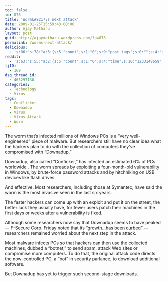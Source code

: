 ```yaml
---
toc: false
id: 878
title: 'Worm&#8217;s next attack'
date: 2009-01-25T15:59:43+00:00
author: Ajay Matharu
layout: post
guid: http://ajaymatharu.wordpress.com/?p=878
permalink: /worms-next-attack/
delicious:
  - 's:86:"s:78:"a:3:{s:5:"count";s:1:"0";s:9:"post_tags";s:0:"";s:4:"time";s:10:"1233148659";}";";'
reddit:
  - 's:63:"s:55:"a:2:{s:5:"count";s:1:"0";s:4:"time";s:10:"1233148659";}";";'
ljID:
  - 169
dsq_thread_id:
  - 465297130
categories:
  - Technology
  - Virus
tags:
  - Conflicker
  - Downadup
  - Virus
  - Virus Attack
  - Worm
---
```

The worm that&#8217;s infected millions of Windows PCs is a &#8220;very well-engineered&#8221; piece of malware. But researchers still have no clear idea what the hackers plan to do with the collection of computers they&#8217;ve compromised with &#8220;Downadup.&#8221;

Downadup, also called &#8220;Conficker,&#8221; has infected an estimated 6% of PCs worldwide . The worm spreads by exploiting a four-month-old vulnerability in Windows, by brute-force password attacks and by hitchhiking on USB devices like flash drives.

And effective. Most researchers, including those at Symantec, have said the worm is the most invasive seen in the last six years.

The faster hackers can come up with an exploit and put it on the street, the better luck they usually have, for fewer users patch their machines in the first days or weeks after a vulnerability is fixed.

Although some researchers now say that Downadup seems to have peaked &#8212; F-Secure Corp. Friday noted that its  <a href="http://www.f-secure.com/weblog/archives/00001589.html" target="_blank">&#8220;growth&#8230;has been curbed&#8221; </a> &#8212; researchers remained worried about the next step in the attack.

Most malware infects PCs so that hackers can then use the collected machines, dubbed a &#8220;botnet,&#8221; to send spam, attack Web sites or compromise more computers. To do that, the original attack code directs the now-controlled PC, a &#8220;bot&#8221; in security parlance, to download additional software.

But Downadup has yet to trigger such second-stage downloads.
